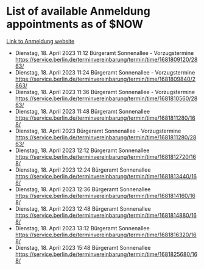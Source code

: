 # List of available Anmeldung appointments as of $NOW
[Link to Anmeldung website](https://service.berlin.de/terminvereinbarung/termin/tag.php?termin=1&anliegen[]=120686&dienstleisterlist=122210,122217,327316,122219,327312,122227,327314,122231,327346,122243,327348,122254,122252,329742,122260,329745,122262,329748,122271,327278,122273,327274,122277,327276,330436,122280,327294,122282,327290,122284,327292,122291,327270,122285,327266,122286,327264,122296,327268,150230,329760,122297,327286,122294,327284,122312,329763,122314,329775,122304,327330,122311,327334,122309,327332,317869,122281,327352,122279,329772,122283,122276,327324,122274,327326,122267,329766,122246,327318,122251,327320,122257,327322,122208,327298,122226,327300&herkunft=http%3A%2F%2Fservice.berlin.de%2Fdienstleistung%2F120686%2F)
- Dienstag, 18. April 2023 11:12 Bürgeramt Sonnenallee - Vorzugstermine https://service.berlin.de/terminvereinbarung/termin/time/1681809120/2863/
- Dienstag, 18. April 2023 11:24 Bürgeramt Sonnenallee - Vorzugstermine https://service.berlin.de/terminvereinbarung/termin/time/1681809840/2863/
- Dienstag, 18. April 2023 11:36 Bürgeramt Sonnenallee - Vorzugstermine https://service.berlin.de/terminvereinbarung/termin/time/1681810560/2863/
- Dienstag, 18. April 2023 11:48 Bürgeramt Sonnenallee https://service.berlin.de/terminvereinbarung/termin/time/1681811280/168/
- Dienstag, 18. April 2023  Bürgeramt Sonnenallee - Vorzugstermine https://service.berlin.de/terminvereinbarung/termin/time/1681811280/2863/
- Dienstag, 18. April 2023 12:12 Bürgeramt Sonnenallee https://service.berlin.de/terminvereinbarung/termin/time/1681812720/168/
- Dienstag, 18. April 2023 12:24 Bürgeramt Sonnenallee https://service.berlin.de/terminvereinbarung/termin/time/1681813440/168/
- Dienstag, 18. April 2023 12:36 Bürgeramt Sonnenallee https://service.berlin.de/terminvereinbarung/termin/time/1681814160/168/
- Dienstag, 18. April 2023 12:48 Bürgeramt Sonnenallee https://service.berlin.de/terminvereinbarung/termin/time/1681814880/168/
- Dienstag, 18. April 2023 13:12 Bürgeramt Sonnenallee https://service.berlin.de/terminvereinbarung/termin/time/1681816320/168/
- Dienstag, 18. April 2023 15:48 Bürgeramt Sonnenallee https://service.berlin.de/terminvereinbarung/termin/time/1681825680/168/
